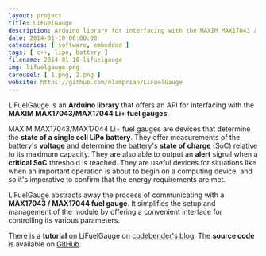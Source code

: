 ```yaml
---
layout: project
title: LiFuelGauge
description: Arduino library for interfacing with the MAXIM MAX17043 / MAX17044 Li+ fuel gauge
date: 2014-01-10 00:00:00
categories: [ software, embedded ]
tags: [ c++, lipo, battery ]
filename: 2014-01-10-lifuelgauge
img: lifuelgauge.png
carousel: [ 1.png, 2.png ]
website: https://github.com/nlamprian/LiFuelGauge
---
```


LiFuelGauge is an **Arduino library** that offers an API for interfacing with the **MAXIM MAX17043/MAX17044 Li+ fuel gauges**.

MAXIM MAX17043/MAX17044 Li+ fuel gauges are devices that determine the **state of a single cell LiPo battery**. They offer measurements of the battery's **voltage** and determine the battery's **state of charge** (SoC) relative to its maximum capacity. They are also able to output an **alert** signal when a **critical SoC** threshold is reached. They are useful devices for situations like when an important operation is about to begin on a computing device, and so it's imperative to confirm that the energy requirements are met.

LiFuelGauge abstracts away the process of communicating with a **MAX17043 / MAX17044 fuel gauge**. It simplifies the setup and management of the module by offering a convenient interface for controlling its various parameters.

There is a **tutorial** on LiFuelGauge on [codebender's blog](http://blog.codebender.cc/2014/02/13/lifuelgauge/). The **source code** is available on [GitHub](https://github.com/nlamprian/LiFuelGauge).
